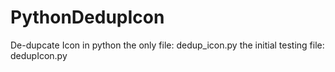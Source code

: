 # PythonDedupIcon
De-dupcate Icon in python
the only file: dedup_icon.py
the initial testing file: dedupIcon.py
